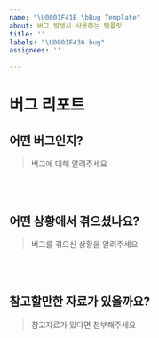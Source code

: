 ```yaml
---
name: "\U0001F41E \bBug Template"
about: 버그 발생시 사용하는 템플릿
title: ''
labels: "\U0001F436 bug"
assignees: ''

---
```


# 버그 리포트

## 어떤 버그인지?

> 버그에 대해 알려주세요

<br><br>

## 어떤 상황에서 겪으셨나요?

> 버그를 겪으신 상황을 알려주세요

<br><br>

## 참고할만한 자료가 있을까요?

> 참고자료가 있다면 첨부해주세요

<br><br>
